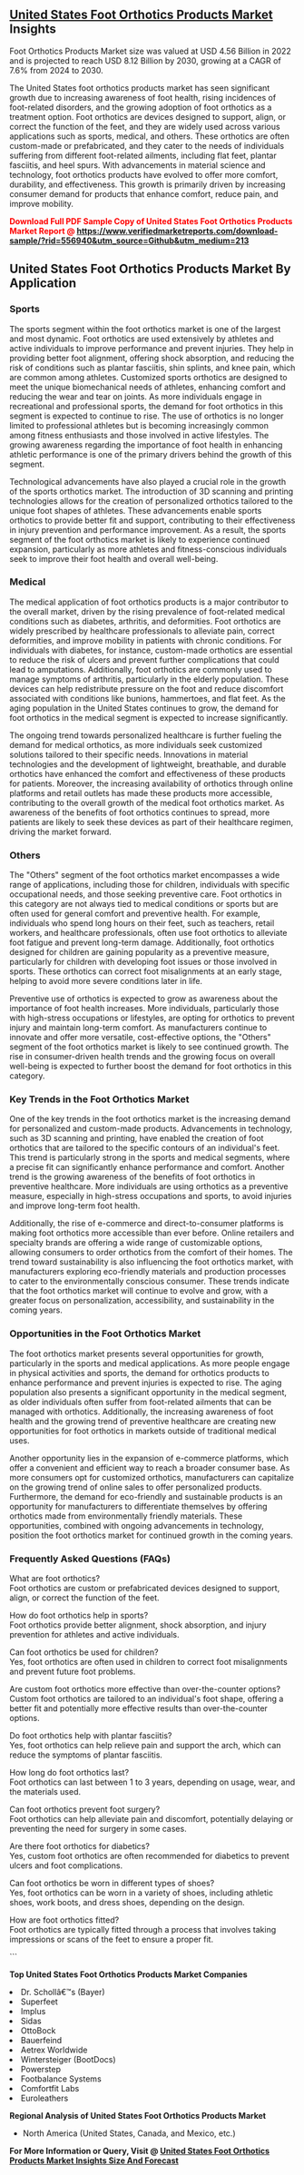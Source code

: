 <h2><a href="https://www.verifiedmarketreports.com/download-sample/?rid=556940&amp;utm_source=Github&amp;utm_medium=213" target="_blank">United States Foot Orthotics Products Market</a> Insights</h2><p>Foot Orthotics Products Market size was valued at USD 4.56 Billion in 2022 and is projected to reach USD 8.12 Billion by 2030, growing at a CAGR of 7.6% from 2024 to 2030.</p><p><p>The United States foot orthotics products market has seen significant growth due to increasing awareness of foot health, rising incidences of foot-related disorders, and the growing adoption of foot orthotics as a treatment option. Foot orthotics are devices designed to support, align, or correct the function of the feet, and they are widely used across various applications such as sports, medical, and others. These orthotics are often custom-made or prefabricated, and they cater to the needs of individuals suffering from different foot-related ailments, including flat feet, plantar fasciitis, and heel spurs. With advancements in material science and technology, foot orthotics products have evolved to offer more comfort, durability, and effectiveness. This growth is primarily driven by increasing consumer demand for products that enhance comfort, reduce pain, and improve mobility. <b><p><span class=""><span style="color: #ff0000;"><strong>Download Full PDF Sample Copy of United States Foot Orthotics Products Market Report</strong> @ </span><a href="https://www.verifiedmarketreports.com/download-sample/?rid=556940&amp;utm_source=Github&amp;utm_medium=213" target="_blank">https://www.verifiedmarketreports.com/download-sample/?rid=556940&amp;utm_source=Github&amp;utm_medium=213</a></span></p></b></p><h2>United States Foot Orthotics Products Market By Application</h2><h3>Sports</h3><p>The sports segment within the foot orthotics market is one of the largest and most dynamic. Foot orthotics are used extensively by athletes and active individuals to improve performance and prevent injuries. They help in providing better foot alignment, offering shock absorption, and reducing the risk of conditions such as plantar fasciitis, shin splints, and knee pain, which are common among athletes. Customized sports orthotics are designed to meet the unique biomechanical needs of athletes, enhancing comfort and reducing the wear and tear on joints. As more individuals engage in recreational and professional sports, the demand for foot orthotics in this segment is expected to continue to rise. The use of orthotics is no longer limited to professional athletes but is becoming increasingly common among fitness enthusiasts and those involved in active lifestyles. The growing awareness regarding the importance of foot health in enhancing athletic performance is one of the primary drivers behind the growth of this segment.</p><p>Technological advancements have also played a crucial role in the growth of the sports orthotics market. The introduction of 3D scanning and printing technologies allows for the creation of personalized orthotics tailored to the unique foot shapes of athletes. These advancements enable sports orthotics to provide better fit and support, contributing to their effectiveness in injury prevention and performance improvement. As a result, the sports segment of the foot orthotics market is likely to experience continued expansion, particularly as more athletes and fitness-conscious individuals seek to improve their foot health and overall well-being.</p><h3>Medical</h3><p>The medical application of foot orthotics products is a major contributor to the overall market, driven by the rising prevalence of foot-related medical conditions such as diabetes, arthritis, and deformities. Foot orthotics are widely prescribed by healthcare professionals to alleviate pain, correct deformities, and improve mobility in patients with chronic conditions. For individuals with diabetes, for instance, custom-made orthotics are essential to reduce the risk of ulcers and prevent further complications that could lead to amputations. Additionally, foot orthotics are commonly used to manage symptoms of arthritis, particularly in the elderly population. These devices can help redistribute pressure on the foot and reduce discomfort associated with conditions like bunions, hammertoes, and flat feet. As the aging population in the United States continues to grow, the demand for foot orthotics in the medical segment is expected to increase significantly.</p><p>The ongoing trend towards personalized healthcare is further fueling the demand for medical orthotics, as more individuals seek customized solutions tailored to their specific needs. Innovations in material technologies and the development of lightweight, breathable, and durable orthotics have enhanced the comfort and effectiveness of these products for patients. Moreover, the increasing availability of orthotics through online platforms and retail outlets has made these products more accessible, contributing to the overall growth of the medical foot orthotics market. As awareness of the benefits of foot orthotics continues to spread, more patients are likely to seek these devices as part of their healthcare regimen, driving the market forward.</p><h3>Others</h3><p>The "Others" segment of the foot orthotics market encompasses a wide range of applications, including those for children, individuals with specific occupational needs, and those seeking preventive care. Foot orthotics in this category are not always tied to medical conditions or sports but are often used for general comfort and preventive health. For example, individuals who spend long hours on their feet, such as teachers, retail workers, and healthcare professionals, often use foot orthotics to alleviate foot fatigue and prevent long-term damage. Additionally, foot orthotics designed for children are gaining popularity as a preventive measure, particularly for children with developing foot issues or those involved in sports. These orthotics can correct foot misalignments at an early stage, helping to avoid more severe conditions later in life.</p><p>Preventive use of orthotics is expected to grow as awareness about the importance of foot health increases. More individuals, particularly those with high-stress occupations or lifestyles, are opting for orthotics to prevent injury and maintain long-term comfort. As manufacturers continue to innovate and offer more versatile, cost-effective options, the "Others" segment of the foot orthotics market is likely to see continued growth. The rise in consumer-driven health trends and the growing focus on overall well-being is expected to further boost the demand for foot orthotics in this category.</p><h3>Key Trends in the Foot Orthotics Market</h3><p>One of the key trends in the foot orthotics market is the increasing demand for personalized and custom-made products. Advancements in technology, such as 3D scanning and printing, have enabled the creation of foot orthotics that are tailored to the specific contours of an individual's feet. This trend is particularly strong in the sports and medical segments, where a precise fit can significantly enhance performance and comfort. Another trend is the growing awareness of the benefits of foot orthotics in preventive healthcare. More individuals are using orthotics as a preventive measure, especially in high-stress occupations and sports, to avoid injuries and improve long-term foot health.</p><p>Additionally, the rise of e-commerce and direct-to-consumer platforms is making foot orthotics more accessible than ever before. Online retailers and specialty brands are offering a wide range of customizable options, allowing consumers to order orthotics from the comfort of their homes. The trend toward sustainability is also influencing the foot orthotics market, with manufacturers exploring eco-friendly materials and production processes to cater to the environmentally conscious consumer. These trends indicate that the foot orthotics market will continue to evolve and grow, with a greater focus on personalization, accessibility, and sustainability in the coming years.</p><h3>Opportunities in the Foot Orthotics Market</h3><p>The foot orthotics market presents several opportunities for growth, particularly in the sports and medical applications. As more people engage in physical activities and sports, the demand for orthotics products to enhance performance and prevent injuries is expected to rise. The aging population also presents a significant opportunity in the medical segment, as older individuals often suffer from foot-related ailments that can be managed with orthotics. Additionally, the increasing awareness of foot health and the growing trend of preventive healthcare are creating new opportunities for foot orthotics in markets outside of traditional medical uses.</p><p>Another opportunity lies in the expansion of e-commerce platforms, which offer a convenient and efficient way to reach a broader consumer base. As more consumers opt for customized orthotics, manufacturers can capitalize on the growing trend of online sales to offer personalized products. Furthermore, the demand for eco-friendly and sustainable products is an opportunity for manufacturers to differentiate themselves by offering orthotics made from environmentally friendly materials. These opportunities, combined with ongoing advancements in technology, position the foot orthotics market for continued growth in the coming years.</p><h3>Frequently Asked Questions (FAQs)</h3><p>What are foot orthotics? <br>Foot orthotics are custom or prefabricated devices designed to support, align, or correct the function of the feet.</p><p>How do foot orthotics help in sports? <br>Foot orthotics provide better alignment, shock absorption, and injury prevention for athletes and active individuals.</p><p>Can foot orthotics be used for children? <br>Yes, foot orthotics are often used in children to correct foot misalignments and prevent future foot problems.</p><p>Are custom foot orthotics more effective than over-the-counter options? <br>Custom foot orthotics are tailored to an individual's foot shape, offering a better fit and potentially more effective results than over-the-counter options.</p><p>Do foot orthotics help with plantar fasciitis? <br>Yes, foot orthotics can help relieve pain and support the arch, which can reduce the symptoms of plantar fasciitis.</p><p>How long do foot orthotics last? <br>Foot orthotics can last between 1 to 3 years, depending on usage, wear, and the materials used.</p><p>Can foot orthotics prevent foot surgery? <br>Foot orthotics can help alleviate pain and discomfort, potentially delaying or preventing the need for surgery in some cases.</p><p>Are there foot orthotics for diabetics? <br>Yes, custom foot orthotics are often recommended for diabetics to prevent ulcers and foot complications.</p><p>Can foot orthotics be worn in different types of shoes? <br>Yes, foot orthotics can be worn in a variety of shoes, including athletic shoes, work boots, and dress shoes, depending on the design.</p><p>How are foot orthotics fitted? <br>Foot orthotics are typically fitted through a process that involves taking impressions or scans of the feet to ensure a proper fit.</p>```</p><p><strong>Top United States Foot Orthotics Products Market Companies</strong></p><div data-test-id=""><p><li>Dr. Schollâ€™s (Bayer)</li><li> Superfeet</li><li> Implus</li><li> Sidas</li><li> OttoBock</li><li> Bauerfeind</li><li> Aetrex Worldwide</li><li> Wintersteiger (BootDocs)</li><li> Powerstep</li><li> Footbalance Systems</li><li> Comfortfit Labs</li><li> Euroleathers</li></p><div><strong>Regional Analysis of&nbsp;United States Foot Orthotics Products Market</strong></div><ul><li dir="ltr"><p dir="ltr">North America&nbsp;(United States, Canada, and Mexico, etc.)</p></li></ul><p><strong>For More Information or Query, Visit @&nbsp;</strong><strong><a href="https://www.verifiedmarketreports.com/product/foot-orthotics-products-market/?utm_source=Github&amp;utm_medium=213" target="_blank">United States Foot Orthotics Products Market Insights Size And Forecast</a></strong></p></div>
